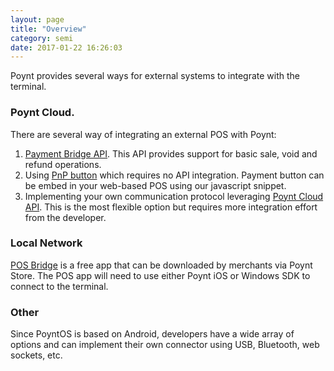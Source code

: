 ```yaml
---
layout: page
title: "Overview"
category: semi
date: 2017-01-22 16:26:03
---
```


Poynt provides several ways for external systems to integrate with the terminal.

### Poynt Cloud.

There are several way of integrating an external POS with Poynt:

1. [Payment Bridge API](integrating-payment-bridge-api.html). This API provides support for basic sale, void and refund operations.
2. Using [PnP button](plug-and-pay.html) which requires no API integration. Payment button can be embed in your web-based POS using our javascript snippet.
3. Implementing your own communication protocol leveraging [Poynt Cloud API](../cloud/integrating-with-poynt-cloud-apis.html). This is the most flexible option but requires more integration effort from the developer.

### Local Network

[POS Bridge](pos-bridge.html) is a free app that can be downloaded by merchants via Poynt Store. The POS app will need to use either Poynt iOS or Windows SDK to connect to the terminal.

### Other

Since PoyntOS is based on Android, developers have a wide array of options and can implement their own connector using USB, Bluetooth, web sockets, etc.

<!-- feedback widget -->
<SCRIPT type="text/javascript">window.doorbellOptions = { appKey: 'eDRWq9iHMZLMyue0tGGchA7bvMGCFBeaHm8XBDUSkdBFcv0cYCi9eDTRBEIekznx' };(function(w, d, t) { var hasLoaded = false; function l() { if (hasLoaded) { return; } hasLoaded = true; window.doorbellOptions.windowLoaded = true; var g = d.createElement(t);g.id = 'doorbellScript';g.type = 'text/javascript';g.async = true;g.src = 'https://embed.doorbell.io/button/6657?t='+(new Date().getTime());(d.getElementsByTagName('head')[0]||d.getElementsByTagName('body')[0]).appendChild(g); } if (w.attachEvent) { w.attachEvent('onload', l); } else if (w.addEventListener) { w.addEventListener('load', l, false); } else { l(); } if (d.readyState == 'complete') { l(); } }(window, document, 'SCRIPT')); </SCRIPT>

<script language="javascript">
window.location="https://poynt.github.io/developer-docs/semiIntegration/"
</script>
